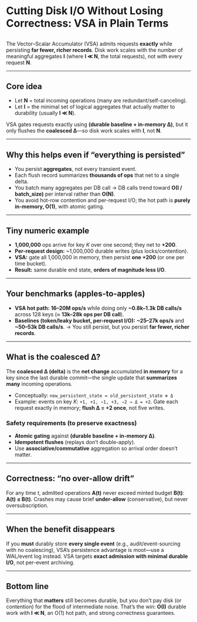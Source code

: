 # Cutting Disk I/O Without Losing Correctness: VSA in Plain Terms

##

The Vector–Scalar Accumulator (VSA) admits requests **exactly** while persisting **far fewer, richer records**. Disk work scales with the number of meaningful aggregates **I** (where **I ≪ N**, the total requests), not with every request **N**.

---

## Core idea

* Let **N** = total incoming operations (many are redundant/self-canceling).
* Let **I** = the minimal set of logical aggregates that actually matter to durability (usually **I ≪ N**).

VSA gates requests exactly using **(durable baseline + in-memory Δ)**, but it only flushes the **coalesced Δ**—so disk work scales with **I**, not **N**.

---

## Why this helps even if “everything is persisted”

* You persist **aggregates**, not every transient event.
* Each flush record summarizes **thousands of ops** that net to a single delta.
* You batch many aggregates per DB call → DB calls trend toward **O(I / batch_size)** per interval rather than **O(N)**.
* You avoid hot-row contention and per-request I/O; the hot path is **purely in-memory, O(1)**, with atomic gating.

---

## Tiny numeric example

* **1,000,000** ops arrive for key *K* over one second; they net to **+200**.
* **Per-request design:** ~1,000,000 durable writes (plus locks/contention).
* **VSA:** gate all 1,000,000 in memory, then persist **one +200** (or one per time bucket).
* **Result:** same durable end state, **orders of magnitude less I/O**.

---

## Your benchmarks (apples-to-apples)

* **VSA hot path:** **16–20M ops/s** while doing only **~0.8k–1.3k DB calls/s** across 128 keys (≈ **13k–28k ops per DB call**).
* **Baselines (token/leaky bucket, per-request I/O):** **~25–27k ops/s** and **~50–53k DB calls/s**.
  → You still persist, but you persist **far fewer, richer records**.

---

## What is the **coalesced Δ**?

The **coalesced Δ (delta)** is the **net change** accumulated **in memory** for a key since the last durable commit—the single update that **summarizes many** incoming operations.

* Conceptually:
  `new_persistent_state = old_persistent_state ⊕ Δ`
* Example: events on key *K*: `+1, +1, −1, +3, −2 → Δ = +2`.
  Gate each request exactly in memory; **flush Δ = +2 once**, not five writes.

### Safety requirements (to preserve exactness)

* **Atomic gating** against **(durable baseline + in-memory Δ)**.
* **Idempotent flushes** (replays don’t double-apply).
* Use **associative/commutative** aggregation so arrival order doesn’t matter.

---

## Correctness: “no over-allow drift”

For any time *t*, admitted operations **A(t)** never exceed minted budget **B(t)**:
**A(t) ≤ B(t)**.
Crashes may cause brief **under-allow** (conservative), but never oversubscription.

---

## When the benefit disappears

If you **must** durably store **every single event** (e.g., audit/event-sourcing with no coalescing), VSA’s persistence advantage is moot—use a WAL/event log instead. VSA targets **exact admission with minimal durable I/O**, not per-event archiving.

---

## Bottom line

Everything that **matters** still becomes durable, but you don’t pay disk (or contention) for the flood of intermediate noise. That’s the win: **O(I)** durable work with **I ≪ N**, an O(1) hot path, and strong correctness guarantees.
